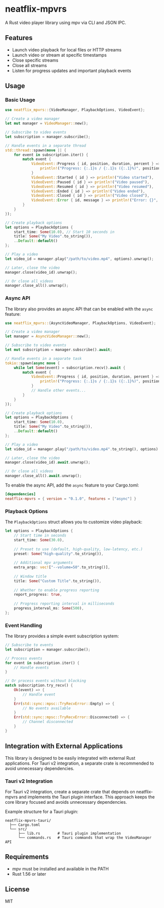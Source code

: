 # neatflix-mpvrs

A Rust video player library using mpv via CLI and JSON IPC.

## Features

- Launch video playback for local files or HTTP streams
- Launch video or stream at specific timestamps
- Close specific streams
- Close all streams
- Listen for progress updates and important playback events

## Usage

### Basic Usage

```rust
use neatflix_mpvrs::{VideoManager, PlaybackOptions, VideoEvent};

// Create a video manager
let mut manager = VideoManager::new();

// Subscribe to video events
let subscription = manager.subscribe();

// Handle events in a separate thread
std::thread::spawn(move || {
    for event in subscription.iter() {
        match event {
            VideoEvent::Progress { id, position, duration, percent } => {
                println!("Progress: {:.1}s / {:.1}s ({:.1}%)", position, duration, percent);
            }
            VideoEvent::Started { id } => println!("Video started"),
            VideoEvent::Paused { id } => println!("Video paused"),
            VideoEvent::Resumed { id } => println!("Video resumed"),
            VideoEvent::Ended { id } => println!("Video ended"),
            VideoEvent::Closed { id } => println!("Video closed"),
            VideoEvent::Error { id, message } => println!("Error: {}", message),
        }
    }
});

// Create playback options
let options = PlaybackOptions {
    start_time: Some(10.0), // Start 10 seconds in
    title: Some("My Video".to_string()),
    ..Default::default()
};

// Play a video
let video_id = manager.play("/path/to/video.mp4", options).unwrap();

// Later, close the video
manager.close(video_id).unwrap();

// Or close all videos
manager.close_all().unwrap();
```

### Async API

The library also provides an async API that can be enabled with the `async` feature:

```rust
use neatflix_mpvrs::{AsyncVideoManager, PlaybackOptions, VideoEvent};

// Create a video manager
let manager = AsyncVideoManager::new();

// Subscribe to video events
let mut subscription = manager.subscribe().await;

// Handle events in a separate task
tokio::spawn(async move {
    while let Some(event) = subscription.recv().await {
        match event {
            VideoEvent::Progress { id, position, duration, percent } => {
                println!("Progress: {:.1}s / {:.1}s ({:.1}%)", position, duration, percent);
            }
            // Handle other events...
        }
    }
});

// Create playback options
let options = PlaybackOptions {
    start_time: Some(10.0),
    title: Some("My Video".to_string()),
    ..Default::default()
};

// Play a video
let video_id = manager.play("/path/to/video.mp4".to_string(), options).await.unwrap();

// Later, close the video
manager.close(video_id).await.unwrap();

// Or close all videos
manager.close_all().await.unwrap();
```

To enable the async API, add the `async` feature to your Cargo.toml:

```toml
[dependencies]
neatflix-mpvrs = { version = "0.1.0", features = ["async"] }
```

### Playback Options

The `PlaybackOptions` struct allows you to customize video playback:

```rust
let options = PlaybackOptions {
    // Start time in seconds
    start_time: Some(30.0),
    
    // Preset to use (default, high-quality, low-latency, etc.)
    preset: Some("high-quality".to_string()),
    
    // Additional mpv arguments
    extra_args: vec!["--volume=50".to_string()],
    
    // Window title
    title: Some("Custom Title".to_string()),
    
    // Whether to enable progress reporting
    report_progress: true,
    
    // Progress reporting interval in milliseconds
    progress_interval_ms: Some(500),
};
```

### Event Handling

The library provides a simple event subscription system:

```rust
// Subscribe to events
let subscription = manager.subscribe();

// Process events
for event in subscription.iter() {
    // Handle events
}

// Or process events without blocking
match subscription.try_recv() {
    Ok(event) => {
        // Handle event
    }
    Err(std::sync::mpsc::TryRecvError::Empty) => {
        // No events available
    }
    Err(std::sync::mpsc::TryRecvError::Disconnected) => {
        // Channel disconnected
    }
}
```

## Integration with External Applications

This library is designed to be easily integrated with external Rust applications. For Tauri v2 integration, a separate crate is recommended to avoid unnecessary dependencies.

### Tauri v2 Integration

For Tauri v2 integration, create a separate crate that depends on neatflix-mpvrs and implements the Tauri plugin interface. This approach keeps the core library focused and avoids unnecessary dependencies.

Example structure for a Tauri plugin:

```
neatflix-mpvrs-tauri/
  ├── Cargo.toml
  └── src/
      ├── lib.rs        # Tauri plugin implementation
      └── commands.rs   # Tauri commands that wrap the VideoManager API
```

## Requirements

- mpv must be installed and available in the PATH
- Rust 1.56 or later

## License

MIT